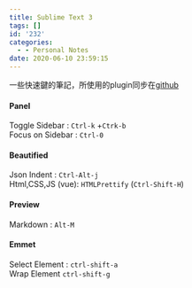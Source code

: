 ```yaml
---
title: Sublime Text 3
tags: []
id: '232'
categories:
  - - Personal Notes
date: 2020-06-10 23:59:15
---
```


一些快速鍵的筆記，所使用的plugin同步在[github](https://github.com/www10177/env_setup/tree/master/Windows/Develop/Sublime%20Text/User)
<!-- more -->
#### Panel

Toggle Sidebar : `Ctrl-k` +`Ctrk-b`  
Focus on Sidebar : `Ctrl-0`  

#### Beautified

Json Indent : `Ctrl-Alt-j`  
Html,CSS,JS (vue): `HTMLPrettify` (`Ctrl-Shift-H`)

#### Preview

Markdown : `Alt-M`

#### Emmet

Select Element : `ctrl-shift-a`  
Wrap Element `ctrl-shift-g`